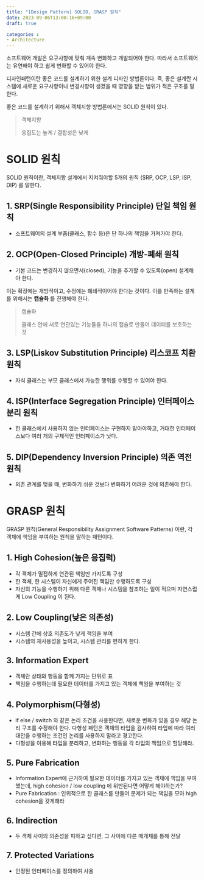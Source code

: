 ```yaml
---
title: "[Design Pattern] SOLID, GRASP 원칙"
date: 2023-09-06T13:00:16+09:00
draft: true

categories :
- Architecture
---
```



소프트웨어 개발은 요구사항에 맞춰 계속 변화하고 개발되어야 한다. 따라서 소프트웨어는 유연해야 하고 쉽게 변화할 수 있어야 한다.

디자인패턴이란 좋은 코드를 설계하기 위한 설계 디자인 방법론이다. 즉, 좋은 설계란 시스템에 새로운 요구사항이나 변경사항이 생겼을 때 영향을 
받는 범위가 적은 구조를 말한다.

좋은 코드를 설계하기 위해서 객체지향 방법론에서는 SOLID 원칙이 있다.

> 객체지향
> 
> 응집도는 높게 / 결합성은 낮게

# SOLID 원칙
SOLID 원칙이란, 객체지향 설계에서 지켜줘야할 5개의 원칙 (SRP, OCP, LSP, ISP, DIP) 를 말한다.

## 1. SRP(Single Responsibility Principle) 단일 책임 원칙
- 소프트웨어의 설계 부품(클래스, 함수 등)은 단 하나의 책임을 가져가야 한다.

## 2. OCP(Open-Closed Principle) 개방-폐쇄 원칙
- 기본 코드는 변경하지 않으면서(closed), 기능을 추가할 수 있도록(open) 설계해야 한다.

이는 확장에는 개방적이고, 수정에는 폐쇄적이어야 한다는 것이다. 이를 만족하는 설계를 위해서는 **캡슐화** 를 진행해야 한다.

> 캡슐화
> 
> 클래스 안에 서로 연관있는 기능들을 하나의 캡슐로 만들어 데이터를 보호하는 것

## 3. LSP(Liskov Substitution Principle) 리스코프 치환 원칙
- 자식 클래스는 부모 클래스에서 가능한 행위를 수행할 수 있어야 한다.

## 4. ISP(Interface Segregation Principle) 인터페이스 분리 원칙
- 한 클래스에서 사용하지 않는 인터페이스는 구현하지 말아야하고, 거대한 인터페이스보다 여러 개의 구체적인 인터페이스가 낫다.

## 5. DIP(Dependency Inversion Principle) 의존 역전 원칙
- 의존 관계를 맺을 때, 변화하기 쉬운 것보다 변화하기 어려운 것에 의존해야 한다.

# GRASP 원칙
GRASP 원칙(General Responsibility Assignment Software Patterns) 이란, 각 객체에 책임을 부여하는 원칙을 말하는 패턴이다.


## 1. High Cohesion(높은 응집력)
- 각 객체가 밀접하게 연관된 책임만 가지도록 구성
- 한 객체, 한 시스템이 자신에게 주어진 책임만 수행하도록 구성
- 자신의 기능을 수행하기 위해 다른 객체나 시스템을 참조하는 일이 적으며 자연스럽게 Low Coupling 이 된다.

## 2. Low Coupling(낮은 의존성)
- 시스템 간에 상호 의존도가 낮게 책임을 부여
- 시스템의 재사용성을 높이고, 시스템 관리를 편하게 한다.

## 3. Information Expert
- 객체란 상태와 행동을 함께 가지는 단위로 표
- 책임을 수행하는데 필요한 데이터를 가지고 있는 객체에 책임을 부여하는 것

## 4. Polymorphism(다형성)
- if else / switch 와 같은 논리 조건을 사용한다면, 새로운 변화가 있을 경우 해당 논리 구조를 수정해야 한다. 다형성 패턴은 객체의 타입을 검사하여 타입에 따라 여러 대안을 수행하는 조건인 
  논리를 사용하지 말라고 경고한다.
- 다형성을 이용해 타입을 분리하고, 변화하는 행동을 각 타입의 책임으로 할당해라.

## 5. Pure Fabrication
- Information Expert에 근거하여 필요한 데이터를 가지고 있는 객체에 책임을 부여했는데, high cohesion / low coupling 에 위반된다면 어떻게 해야하는가?
- Pure Fabrication : 인위적으로 한 클래스를 만들어 문제가 되는 책임을 모아 high cohesion을 갖게해라

## 6. Indirection
- 두 객체 사이의 의존성을 피하고 싶다면, 그 사이에 다른 매개체를 통해 전달

## 7. Protected Variations
- 안정된 인터페이스를 정의하여 사용


